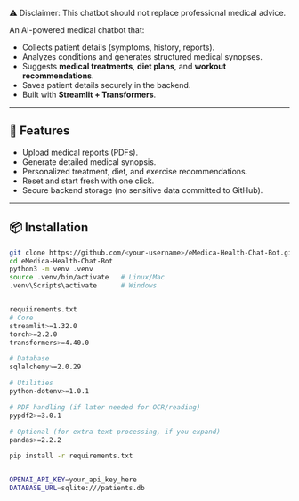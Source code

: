 ⚠️ Disclaimer: This chatbot should not replace professional medical advice.

An AI-powered medical chatbot that:
- Collects patient details (symptoms, history, reports).
- Analyzes conditions and generates structured medical synopses.
- Suggests **medical treatments**, **diet plans**, and **workout recommendations**.
- Saves patient details securely in the backend.
- Built with **Streamlit + Transformers**.

---

## 🚀 Features
- Upload medical reports (PDFs).
- Generate detailed medical synopsis.
- Personalized treatment, diet, and exercise recommendations.
- Reset and start fresh with one click.
- Secure backend storage (no sensitive data committed to GitHub).

---

## 📦 Installation
```bash
git clone https://github.com/<your-username>/eMedica-Health-Chat-Bot.git
cd eMedica-Health-Chat-Bot
python3 -m venv .venv
source .venv/bin/activate   # Linux/Mac
.venv\Scripts\activate      # Windows


requiirements.txt
# Core
streamlit>=1.32.0
torch>=2.2.0
transformers>=4.40.0

# Database
sqlalchemy>=2.0.29

# Utilities
python-dotenv>=1.0.1

# PDF handling (if later needed for OCR/reading)
pypdf2>=3.0.1

# Optional (for extra text processing, if you expand)
pandas>=2.2.2

pip install -r requirements.txt


OPENAI_API_KEY=your_api_key_here
DATABASE_URL=sqlite:///patients.db
